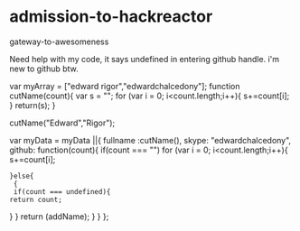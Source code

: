 admission-to-hackreactor
========================

gateway-to-awesomeness


Need help with my code, it says undefined in entering github handle. i'm new to github btw.

var myArray = ["edward rigor","edwardchalcedony"];
function cutName(count){
	var s = "";
	for (var i = 0; i<count.length;i++){
	s+=count[i];
}
	return(s);
}

cutName("Edward","Rigor");

var myData = myData ||{
    fullname :cutName(),
    skype: "edwardchalcedony",
    github: function(count){
	  if(count === "")
	for (var i = 0; i<count.length;i++){
	s+=count[i];
	
    }else{
     {
     if(count === undefined){
	return count;

}
}
      return (addName);
    }
}
};
